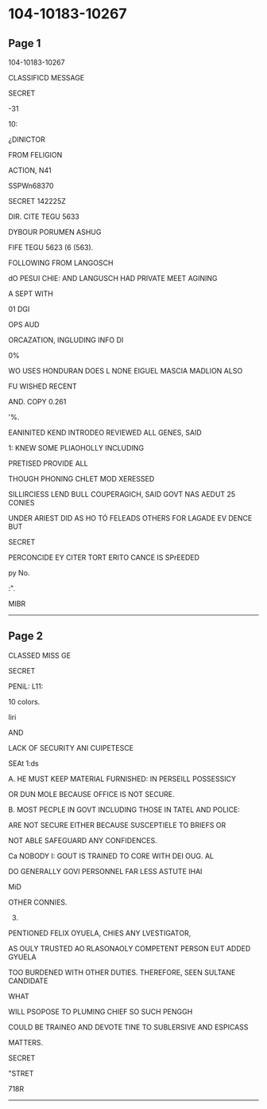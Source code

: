 # 104-10183-10267

## Page 1

104-10183-10267

CLASSIFICD MESSAGE

SECRET

-31

10:

¿DINICTOR

FROM FELIGION

ACTION, N41

SSPWn68370

SECRET 142225Z

DIR. CITE TEGU 5633

DYBOUR PORUMEN ASHUG

FIFE TEGU 5623 (6 (563).

FOLLOWING FROM LANGOSCH

dO PESUI CHIE: AND LANGUSCH HAD PRIVATE MEET AGINING

A SEPT WITH

01 DGI

OPS AUD

ORCAZATION, INGLUDING INFO DI

0%

WO USES HONDURAN DOES L NONE EIGUEL MASCIA MADLION ALSO

FU WISHED RECENT

AND. COPY 0.261

'%.

EANINITED KEND INTRODEO REVIEWED ALL GENES, SAID

1: KNEW SOME PLIAOHOLLY INCLUDING

PRETISED PROVIDE ALL

THOUGH PHONING CHLET MOD XERESSED

SILLIRCIESS LEND BULL COUPERAGICH, SAID GOVT NAS AEDUT 25 CONIES

UNDER ARIEST DID AS HO TÓ FELEADS OTHERS FOR LAGADE EV DENCE BUT

SECRET

PERCONCIDE EY CITER TORT ERITO CANCE IS SPrEEDED

py No.

:".

MIBR

---

## Page 2

CLASSED MISS GE

SECRET

PENiL: L11:

10 colors.

liri

AND

LACK OF SECURITY ANI CUIPETESCE

SEAt 1:ds

A. HE MUST KEEP MATERIAL FURNISHED: IN PERSEILL POSSESSICY

OR DUN MOLE BECAUSE OFFICE IS NOT SECURE.

B. MOST PECPLE IN GOVT INCLUDING THOSE IN TATEL AND POLICE:

ARE NOT SECURE EITHER BECAUSE SUSCEPTIELE TO BRIEFS OR

NOT ABLE SAFEGUARD ANY CONFIDENCES.

Ca NOBODY I: GOUT IS TRAINED TO CORE WITH DEI OUG. AL

DO GENERALLY GOVI PERSONNEL FAR LESS ASTUTE IHAI

MiD

OTHER CONNIES.

3.

PENTIONED FELIX OYUELA, CHIES ANY LVESTIGATOR,

AS OULY TRUSTED AO RLASONAOLY COMPETENT PERSON EUT ADDED GYUELA

TOO BURDENED WITH OTHER DUTIES. THEREFORE, SEEN SULTANE CANDIDATE

WHAT

WILL PSOPOSE TO PLUMING CHIEF SO SUCH PENGGH

COULD BE TRAINEO AND DEVOTE TINE TO SUBLERSIVE AND ESPICASS

MATTERS.

SECRET

"STRET

718R

---

